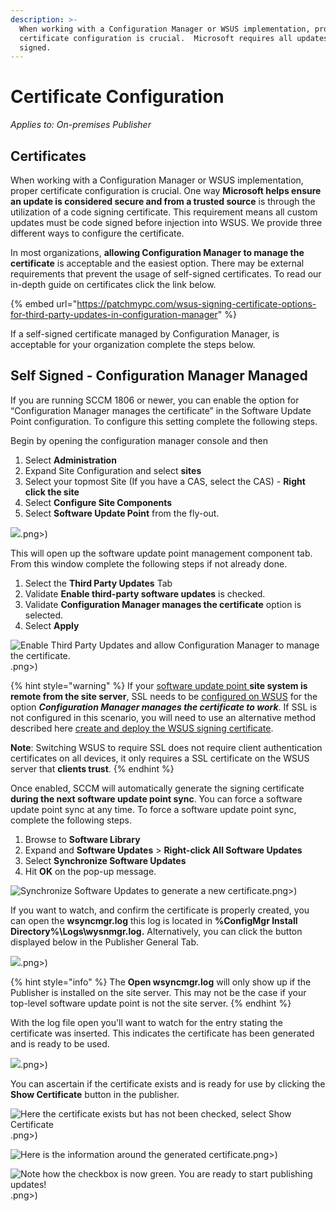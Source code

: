 ```yaml
---
description: >-
  When working with a Configuration Manager or WSUS implementation, proper
  certificate configuration is crucial.  Microsoft requires all updates to be
  signed.
---
```


# Certificate Configuration

_Applies to: On-premises Publisher_

## Certificates

When working with a Configuration Manager or WSUS implementation, proper certificate configuration is crucial. One way **Microsoft helps ensure an update is considered secure and from a trusted source** is through the utilization of a code signing certificate. This requirement means all custom updates must be code signed before injection into WSUS. We provide three different ways to configure the certificate.&#x20;

In most organizations, **allowing Configuration Manager to manage the certificate** is acceptable and the easiest option. There may be external requirements that prevent the usage of self-signed certificates. To read our in-depth guide on certificates click the link below.

{% embed url="https://patchmypc.com/wsus-signing-certificate-options-for-third-party-updates-in-configuration-manager" %}

If a self-signed certificate managed by Configuration Manager, is acceptable for your organization complete the steps below.

## Self Signed - Configuration Manager Managed

If you are running SCCM 1806 or newer, you can enable the option for “Configuration Manager manages the certificate” in the Software Update Point configuration. To configure this setting complete the following steps.

Begin by opening the configuration manager console and then

1. Select **Administration**
2. Expand Site Configuration and select **sites**
3. Select your topmost Site (If you have a CAS, select the CAS) - **Right click the site**
4. Select **Configure Site Components**
5. Select **Software Update Point** from the fly-out.

![](/_images/image%20%281194).png>)

This will open up the software update point management component tab. From this window complete the following steps if not already done.

1. Select the **Third Party Updates** Tab
2. Validate **Enable third-party software updates** is checked.&#x20;
3. Validate **Configuration Manager manages the certificate** option is selected.
4. Select **Apply**

![Enable Third  Party Updates and allow Configuration Manager to manage the certificate.](/_images/image%20%281112).png>)

{% hint style="warning" %}
If your [software update point ](https://docs.microsoft.com/en-us/mem/configmgr/sum/get-started/install-a-software-update-point)**site system is remote from the site server**, SSL needs to be [configured on WSUS](https://docs.microsoft.com/en-us/mem/configmgr/sum/get-started/software-update-point-ssl) for the option _**Configuration Manager manages the certificate to work**_. If SSL is not configured in this scenario, you will need to use an alternative method described here [create and deploy the WSUS signing certificate](https://patchmypc.com/how-to-deploy-the-wsus-signing-certificate-for-third-party-software-updates).

**Note**: Switching WSUS to require SSL does not require client authentication certificates on all devices, it only requires a SSL certificate on the WSUS server that **clients trust**.
{% endhint %}

Once enabled, SCCM will automatically generate the signing certificate **during the next software update point sync**. You can force a software update point sync at any time. To force a software update point sync, complete the following steps.&#x20;

1. Browse to **Software Library**
2. Expand  and **Software Updates** > **Right-click All Software Updates**
3. Select **Synchronize Software Updates**
4. Hit **OK** on the pop-up message.

![Synchronize Software Updates to generate a new certificate](/_images/image%20%281157).png>)

If you want to watch, and confirm the certificate is properly created, you can open the **wsyncmgr.log** this log is located in **%ConfigMgr Install Directory%\Logs\wysnmgr.log.** Alternatively, you can click the button displayed below in the Publisher General Tab.&#x20;

![](/_images/image%20%281172).png>)

{% hint style="info" %}
The **Open wsyncmgr.log** will only show up if the Publisher is installed on the site server. This may not be the case if your top-level software update point is not the site server.
{% endhint %}

With the log file open you'll want to watch for the entry stating the certificate was inserted. This indicates the certificate has been generated and is ready to be used.&#x20;

![](/_images/image%20%281222).png>)

You can ascertain if the certificate exists and is ready for use by clicking the **Show Certificate** button in the publisher.

![Here the certificate exists but has not been checked, select Show Certificate](/_images/image%20%281195).png>)

![Here is the information around the generated certificate](/_images/image%20%281078).png>)

![Note how the checkbox is now green. You are ready to start publishing updates!](/_images/image%20%281245).png>)
